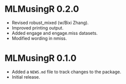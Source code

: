 # MLMusingR 0.2.0
* Revised robust_mixed (w/Bixi Zhang).
* Improved printing output.
* Added engage and engage.miss datasets.
* Modified wording in nmiss.

# MLMusingR 0.1.0

* Added a `NEWS.md` file to track changes to the package.
* Initial release.
